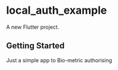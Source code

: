 # local_auth_example

A new Flutter project.

## Getting Started

Just a simple app to Bio-metric authorising
